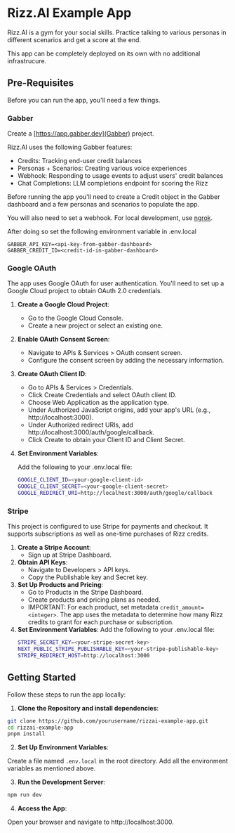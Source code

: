 # Rizz.AI Example App

Rizz.AI is a gym for your social skills. Practice talking to various personas in different scenarios and get a score at the end.

This app can be completely deployed on its own with no additional infrastrucure.

## Pre-Requisites

Before you can run the app, you'll need a few things.

### Gabber

Create a [https://app.gabber.dev](Gabber) project.

Rizz.AI uses the following Gabber features:
- Credits: Tracking end-user credit balances
- Personas + Scenarios: Creating various voice experiences
- Webhook: Responding to usage events to adjust users' credit balances
- Chat Completions: LLM completions endpoint for scoring the Rizz

Before running the app you'll need to create a Credit object in the Gabber dashboard
and a few personas and scenarios to populate the app.

You will also need to set a webhook. For local development, use [ngrok](https://chatgpt.com/share/674aa232-bb14-800e-b0b5-35a5c8c787ca).

After doing so set the following environment variable in .env.local

```
GABBER_API_KEY=<api-key-from-gabber-dashboard>
GABBER_CREDIT_ID=<credit-id-in-gabber-dashboard>
```

### Google OAuth
The app uses Google OAuth for user authentication. You'll need to set up a Google Cloud project to obtain OAuth 2.0 credentials.

1. **Create a Google Cloud Project**:
   - Go to the Google Cloud Console.
   - Create a new project or select an existing one.
2. **Enable OAuth Consent Screen**:
   - Navigate to APIs & Services > OAuth consent screen.
   - Configure the consent screen by adding the necessary information.
3. **Create OAuth Client ID**:
   - Go to APIs & Services > Credentials.
   - Click Create Credentials and select OAuth client ID.
   - Choose Web Application as the application type.
   - Under Authorized JavaScript origins, add your app's URL (e.g., http://localhost:3000).
   - Under Authorized redirect URIs, add http://localhost:3000/auth/google/callback.
   - Click Create to obtain your Client ID and Client Secret.
4. **Set Environment Variables**:

   Add the following to your .env.local file:

   ```bash
   GOOGLE_CLIENT_ID=<your-google-client-id>
   GOOGLE_CLIENT_SECRET=<your-google-client-secret>
   GOOGLE_REDIRECT_URI=http://localhost:3000/auth/google/callback
   ```

### Stripe

This project is configured to use Stripe for payments and checkout. It supports subscriptions as well as one-time purchases of Rizz credits.

1. **Create a Stripe Account**:
   - Sign up at Stripe Dashboard.
2. **Obtain API Keys**:
   - Navigate to Developers > API keys.
   - Copy the Publishable key and Secret key.
3. **Set Up Products and Pricing**:
   - Go to Products in the Stripe Dashboard.
   - Create products and pricing plans as needed.
   - IMPORTANT: For each product, set metadata `credit_amount=<integer>`. The app uses the metadata to determine how many Rizz credits to grant for each purchase or subscription.
4. **Set Environment Variables**:
   Add the following to your .env.local file:
   ```bash
   STRIPE_SECRET_KEY=<your-stripe-secret-key>
   NEXT_PUBLIC_STRIPE_PUBLISHABLE_KEY=<your-stripe-publishable-key>
   STRIPE_REDIRECT_HOST=http://localhost:3000
   ```
## Getting Started
Follow these steps to run the app locally:

1. **Clone the Repository and install dependencies**:

```bash
git clone https://github.com/yourusername/rizzai-example-app.git
cd rizzai-example-app
pnpm install
```

2. **Set Up Environment Variables**:

Create a file named `.env.local` in the root directory.
Add all the environment variables as mentioned above.

3. **Run the Development Server**:

```bash
npm run dev
```

4. **Access the App**:

Open your browser and navigate to http://localhost:3000.

